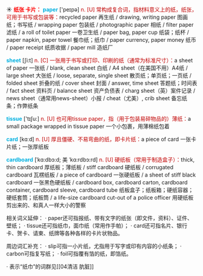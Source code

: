 ☀ <font color="red">**纸张 卡片：**</font>
<font color="sky blue">**paper**</font> ['peɪpə] 
<font color="#c00000">n. [U] 常构成复合词，指材料意义上的纸，纸张，可用于书写或包装等：</font>recycled paper 再生纸 / drawing, writing paper 图画纸；书写纸 / wrapping paper 包装纸 / photographic paper 相纸 / filter paper 滤纸 / a roll of toilet paper 一卷卫生纸 / paper bag, paper cup 纸袋；纸杯 / paper napkin, paper towel 餐巾纸；纸巾 / paper currency, paper money 纸币 / paper receipt 纸质收据 / paper mill 造纸厂

<font color="sky blue">**sheet**</font> [ʃi:t] 
<font color="#c00000">n. [C] 一张用于书写或打印、印刷的纸（通常为标准尺寸）：</font>a sheet of paper 一张纸 / blank, clean sheet 白纸 / A4 sheet（在美国不用）A4纸 / large sheet 大张纸 / loose, separate, single sheet 散页纸；单页纸；一页纸 / folded sheet 折叠的纸 / cover sheet 封面 / answer, time sheet 答题纸；时间表 / fact sheet 资料页 / balance sheet 资产负债表 / charg sheet（英）案件记录 / news sheet（通常用news-sheet）小报 / cheat（尤美）, crib sheet 备忘纸条；作弊纸条

<font color="sky blue">**tissue**</font> ['tɪʃu:] 
<font color="#c00000">n. [U] 也可用tissue paper，指（用于包装易碎物品的）薄纸：</font>a small package wrapped in tissue paper 一个小包裹，用薄棉纸包着

<font color="sky blue">**card**</font> [kɑːd] 
<font color="#c00000">n. [U] 厚且僵硬、不易弯曲的纸，即卡片纸：</font>a piece of card 一张卡片纸；一张厚纸板 
           
<font color="sky blue">**cardboard**</font> [ˈkɑ:dbɔ:d; 美 ˈkɑ:rdbɔ:rd]
<font color="#c00000">n. [U] 硬纸板（常用于制造盒子）：</font>thick, thin cardboard 厚纸板；薄纸板 / stiff cardboard 硬纸板 / corrugated cardboard 瓦楞纸板 / a piece of cardboard 一张硬纸板 / a sheet of stiff black cardboard 一张黑色硬纸板 / cardboard box, cardboard carton, cardboard container, cardboard sleeve, cardboard tube 纸板盒子；纸板箱；硬纸容器；硬纸套筒；纸板筒 / a life-size cardboard cut-out of a police officer 用硬纸板剪出来的、和真人一样大小的警察

相关词义延伸：
· paper还可指报纸、带有文字的纸张（即文件，资料）、证件、壁纸；
· tissue还可指纸巾，面巾纸（常用作手帕）；
· card还可指名片、银行卡、贺卡、请柬、纸牌等各种各样的卡片状物品。

周边词汇补充：
· slip可指一小片纸，尤指用于写字或印有内容的小纸条；
· carbon可指复写纸；
· foil可指覆有箔的纸，即箔纸。

· 表示“纸巾”的词群见[[04清洁 肮脏]]